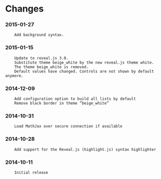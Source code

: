 Changes
=======

###     2015-01-27

        Add background syntax.     


###     2015-01-15

        Update to reveal.js 3.0.
        Substitute theme beige_white by the new reveal.js theme white.
        The theme beige_white is removed.
        Default values have changed. Controls are not shown by default anymore.


###    2014-12-09

        Add configuration option to build all lists by default
        Remove black border in theme “beige_white”


###    2014-10-31

        Load MathJax over secure connection if available


###    2014-10-28

        Add support for the Reveal.js (highlight.js) syntax highlighter


###    2014-10-11
        Initial release


